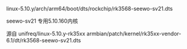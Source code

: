 linux-5.10.y/arch/arm64/boot/dts/rockchip/rk3568-seewo-sv21.dts

seewo-sv21 专用5.10.160内核

源自
unifreq/linux-5.10.y-rk35xx
armbian/patch/kernel/rk35xx-vendor-6.1/dt/rk3568-seewo-sv21.dts

